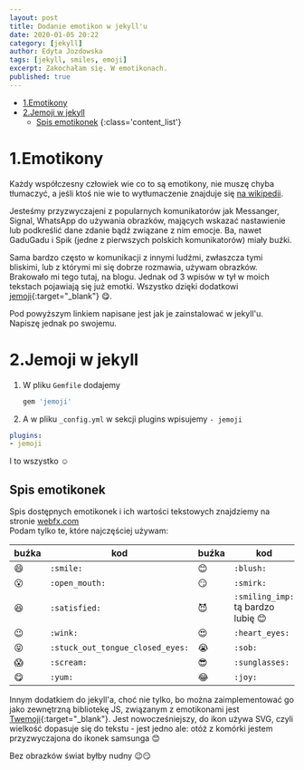```yaml
---
layout: post
title: Dodanie emotikon w jekyll'u
date: 2020-01-05 20:22
category: [jekyll]
author: Edyta Jozdowska
tags: [jekyll, smiles, emoji]
excerpt: Zakochałam się. W emotikonach.
published: true
---
```


<!-- TOC -->

- [1.Emotikony](#1emotikony)
- [2.Jemoji w jekyll](#2jemoji-w-jekyll)
  - [Spis emotikonek](#spis-emotikonek)
{:class='content_list'}
<!-- /TOC -->

# 1.Emotikony
Każdy współczesny człowiek wie co to są emotikony, nie muszę chyba tłumaczyć, a jeśli ktoś nie wie to wytłumaczenie znajduje się [na wikipedii](https://pl.wikipedia.org/wiki/Emotikon). 

Jesteśmy przyzwyczajeni z popularnych komunikatorów jak Messanger, Signal, WhatsApp do używania obrazków, mających wskazać nastawienie lub podkreślić dane zdanie bądź związane z nim emocje. Ba, nawet GaduGadu i Spik (jedne z pierwszych polskich komunikatorów) miały buźki.

Sama bardzo często w komunikacji z innymi ludźmi, zwłaszcza tymi bliskimi, lub z którymi mi się dobrze rozmawia, używam obrazków. Brakowało mi tego tutaj, na blogu. Jednak od 3 wpisów w tył w moich tekstach pojawiają się już emotki. Wszystko dzięki dodatkowi [jemoji](https://github.com/jekyll/jemoji){:target="_blank"} :yum:.

Pod powyższym linkiem napisane jest jak je zainstalować w jekyll'u. Napiszę jednak po swojemu.

# 2.Jemoji w jekyll
1. W pliku `Gemfile` dodajemy 
   ```ruby
   gem 'jemoji'
   ```
2. A w pliku `_config.yml` w sekcji plugins wpisujemy `- jemoji`
```yml
plugins:
- jemoji
  ```
I to wszystko :relaxed:

## Spis emotikonek
Spis dostępnych emotikonek i ich wartości tekstowych znajdziemy na stronie [webfx.com](https://www.webfx.com/tools/emoji-cheat-sheet/)  
Podam tylko te, które najczęściej używam:

| buźka                          | kod                              | buźka         | kod                                     |
|--------------------------------|----------------------------------|---------------|-----------------------------------------|
| :smile:                        | `:smile:`                        | :blush:       | `:blush:`                               |
| :open_mouth:                   | `:open_mouth:`                   | :smirk:       | `:smirk:`                               |
| :satisfied:                    | `:satisfied:`                    | :smiling_imp: | `:smiling_imp:` tą bardzo lubię :blush: |
| :wink:                         | `:wink:`                         | :heart_eyes:  | `:heart_eyes:`                          |
| :stuck_out_tongue_closed_eyes: | `:stuck_out_tongue_closed_eyes:` | :sob:         | `:sob:`                                 |
| :scream:                       | `:scream:`                       | :sunglasses:  | `:sunglasses:`                          |
| :yum:                          | `:yum:`                          | :joy:         | `:joy:`                                 |

Innym dodatkiem do jekyll'a, choć nie tylko, bo można zaimplementować go jako zewnętrzną bibliotekę JS, związanym z emotikonami jest [Twemoji](https://github.com/JuanitoFatas/jekyll-twemoji){:target="_blank"}. Jest nowocześniejszy, do ikon używa SVG, czyli wielkość dopasuje się do tekstu - jest jedno ale: otóż z komórki jestem przyzwyczajona do ikonek samsunga :blush:

Bez obrazków świat byłby nudny :wink::smirk: 
